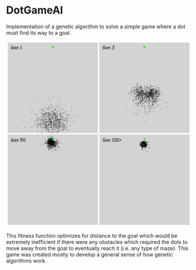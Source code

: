 # DotGameAI
Implementation of a genetic algorithm to solve a simple game where a dot must find its way to a goal. 

![DotGameGenerations](/readme_imgs/gens.jpg?raw=true "DotGameGenerations")

This fitness function optimizes for distance to the goal which would be extremely inefficient if there were any obstacles which required the dots to move away from the goal to eventually reach it (i.e. any type of maze). This game was created mostly to develop a general sense of how genetic algorithms work. 